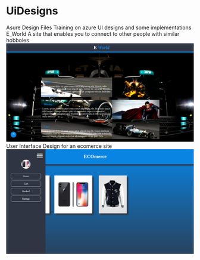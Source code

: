 # UiDesigns
Asure Design Files
Training on azure UI designs and some implementations
E_World
A site that enables you to connect to other people with similar hobboies
![Screenshot](GitImages/eworld.png)
User Interface Design for an ecomerce site
![Screenshot](GitImages/ecom.png)